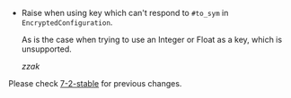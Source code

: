 *   Raise when using key which can't respond to `#to_sym` in `EncryptedConfiguration`.

    As is the case when trying to use an Integer or Float as a key, which is unsupported.

    *zzak*


Please check [7-2-stable](https://github.com/rails/rails/blob/7-2-stable/activesupport/CHANGELOG.md) for previous changes.
